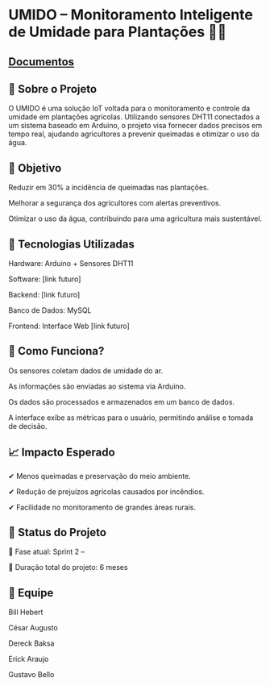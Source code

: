 # UMIDO – Monitoramento Inteligente de Umidade para Plantações 🌱💧
## [Documentos](/Documentos/docs.md)

## 📌 Sobre o Projeto
O UMIDO é uma solução IoT voltada para o monitoramento e controle da umidade em plantações agrícolas. Utilizando sensores DHT11 conectados a um sistema baseado em Arduino, o projeto visa fornecer dados precisos em tempo real, ajudando agricultores a prevenir queimadas e otimizar o uso da água.

## 🚀 Objetivo
Reduzir em 30% a incidência de queimadas nas plantações.

Melhorar a segurança dos agricultores com alertas preventivos.

Otimizar o uso da água, contribuindo para uma agricultura mais sustentável.

## 🔧 Tecnologias Utilizadas
Hardware:         Arduino + Sensores DHT11

Software:         [link futuro]

Backend:          [link futuro]

Banco de Dados:   MySQL

Frontend:         Interface Web [link futuro]

## 📡 Como Funciona?
Os sensores coletam dados de umidade do ar.

As informações são enviadas ao sistema via Arduino.

Os dados são processados e armazenados em um banco de dados.

A interface exibe as métricas para o usuário, permitindo análise e tomada de decisão.

## 📈 Impacto Esperado
✔ Menos queimadas e preservação do meio ambiente.

✔ Redução de prejuízos agrícolas causados por incêndios.

✔ Facilidade no monitoramento de grandes áreas rurais.

## 📌 Status do Projeto
🔹 Fase atual: Sprint 2 – 

🔹 Duração total do projeto: 6 meses

## 👥 Equipe
Bill Hebert 

César Augusto 

Dereck Baksa

Erick Araujo 

Gustavo Bello


